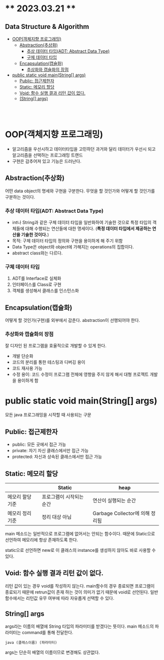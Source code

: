 # ** 2023.03.21 **<br/>

## Data Structure & Algorithm

- [OOP(객체지향 프로그래밍)](#oop객체지향-프로그래밍)
  - [Abstraction(추상화)](#abstraction추상화)
    - [추상 데이터 타입(ADT: Abstract Data Type)](#추상-데이터-타입adt-abstract-data-type)
    - [구체 데이터 타입](#구체-데이터-타입)
  - [Encapsulation(캡슐화)](#encapsulation캡슐화)
    - [추상화와 캡슐화의 장점](#추상화와-캡슐화의-장점)
- [public static void main(String[] args)](#public-static-void-mainstring-args)
  - [Public: 접근제한자](#public-접근제한자)
  - [Static: 메모리 할당](#static-메모리-할당)
  - [Void: 함수 실행 결과 리턴 값이 없다.](#void-함수-실행-결과-리턴-값이-없다)
  - [(String[] args)](#string-args)

<br/>
<br/>

# OOP(객체지향 프로그래밍)
- 알고리즘을 우선시하고 데이터타입을 고민하던 과거와 달리 데이터가 우선시 되고 알고리즘을 선택하는 프로그래밍 트랜드
- 구현은 감추어져 있고 기능은 드러난다.

## Abstraction(추상화)

어떤 data object의 명세와 구현을 구분한다. 무엇을 할 것인가와 어떻게 할 것인가를 구분하는 것이다.

### 추상 데이터 타입(ADT: Abstract Data Type)

- int나 String과 같은 구체 데이터 타입을 일반화하여 기술한 것으로 특정 타입의 객체들에 대해 수행되는 연산들에 대한 명세이다. (**특정 데이터 타입에서 제공하는 연산을 기술한 것이다.**)
- 목적: 구체 데이터 타입의 정의와 구현을 용이하게 해 주기 위함
- Data Type은 object와 object에 가해지는 operations의 집합이다.
- abstract class와는 다르다.

### 구체 데이터 타입

1. ADT를 Interface로 실체화
2. 인터페이스를 Class로 구현
3. 객체를 생성해서 클래스를 인스턴스화

## Encapsulation(캡슐화)

어떻게 할 것인가(구현)를 외부에서 감춘다. abstraction이 선행되어야 한다.

### 추상화와 캡슐화의 장점

잘 디자인 된 프로그램을 효율적으로 개발할 수 있게 한다. 

- 개발 단순화
- 코드의 분리를 통한 테스팅과 디버깅 용이
- 코드 재사용 가능
- 수정 용이: 코드 수정이 프로그램 전체에 영향을 주지 않게 해서 대형 프로젝트 개발을 용이하게 함



# public static void main(String[] args)

모든 java 프로그래밍을 시작할 때 사용되는 구문

## Public: 접근제한자

- public: 모든 곳에서 접근 가능
- private: 자기 자신 클래스에서만 접근 가능
- protected: 자신과 상속된 클래스에서만 접근 가능

## Static: 메모리 할당

|  | Static | heap |
| --- | --- | --- |
| 메모리 할당 기준 | 프로그램이 시작되는 순간 | 연산이 실행되는 순간 |
| 메모리 정리 기준 | 정리 대상 아님 | Garbage Collector에 의해 정리됨 |

main 메소드는 일반적으로 프로그램에 없어서는 안되는 함수이다. 때문에 Static으로 선언하여 메모리에 항상 존재하도록 한다.

static으로 선언하면 new로 이 클래스의 instance를 생성하지 않아도 바로 사용할 수 있다. 

## Void: 함수 실행 결과 리턴 값이 없다.

리턴 값이 있는 경우 void를 작성하지 않는다. main함수의 경우 종료되면 프로그램이 종료되기 때문에 retrun값이 존재 하는 것이 의미가 없기 때문에 void로 선언된다. 일반 함수에서는 리턴값 유무 여부에 따라 자유롭게 선택할 수 있다.

## String[] args

args라는 이름의 배열에 String 타입의 파라미터를 받겠다는 뜻이다. main 메소드의 파라미터는 command를 통해 전달한다. 

`java (클래스이름) (파라미터)`

args는 단순히 배열의 이름이므로 변경해도 상관없다.
